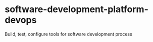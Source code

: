 # software-development-platform-devops
Build, test, configure tools for software development process
